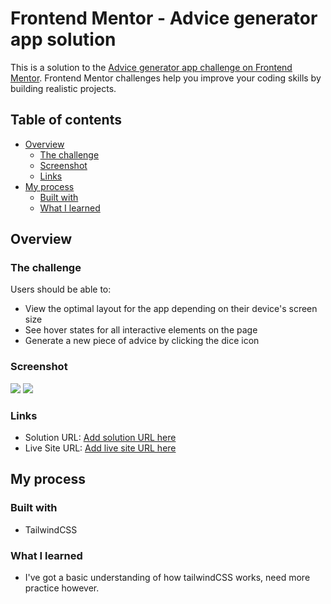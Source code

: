# Frontend Mentor - Advice generator app solution

This is a solution to the [Advice generator app challenge on Frontend Mentor](https://www.frontendmentor.io/challenges/advice-generator-app-QdUG-13db). Frontend Mentor challenges help you improve your coding skills by building realistic projects.

## Table of contents

- [Overview](#overview)
  - [The challenge](#the-challenge)
  - [Screenshot](#screenshot)
  - [Links](#links)
- [My process](#my-process)
  - [Built with](#built-with)
  - [What I learned](#what-i-learned)

## Overview

### The challenge

Users should be able to:

- View the optimal layout for the app depending on their device's screen size
- See hover states for all interactive elements on the page
- Generate a new piece of advice by clicking the dice icon

### Screenshot

![](./screenshotone.jpg)
![](./screenshottwo.jpg)

### Links

- Solution URL: [Add solution URL here](https://www.frontendmentor.io/solutions/advice-generator-app-t2wpdFc46o)
- Live Site URL: [Add live site URL here](https://advice-generator-eas.netlify.app/)

## My process

### Built with

- TailwindCSS

### What I learned

- I've got a basic understanding of how tailwindCSS works, need more practice however.
